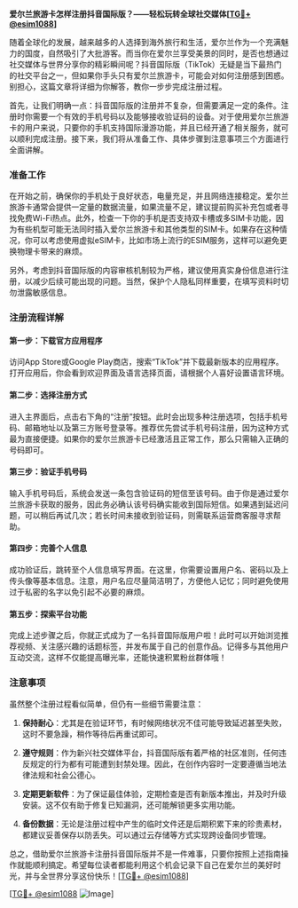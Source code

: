 **爱尔兰旅游卡怎样注册抖音国际版？——轻松玩转全球社交媒体[[TG💪+ @esim1088](https://t.me/s/esim1088)]**

随着全球化的发展，越来越多的人选择到海外旅行和生活，爱尔兰作为一个充满魅力的国度，自然吸引了大批游客。而当你在爱尔兰享受美景的同时，是否也想通过社交媒体与世界分享你的精彩瞬间呢？抖音国际版（TikTok）无疑是当下最热门的社交平台之一，但如果你手头只有爱尔兰旅游卡，可能会对如何注册感到困惑。别担心，这篇文章将详细为你解答，教你一步步完成注册过程。

首先，让我们明确一点：抖音国际版的注册并不复杂，但需要满足一定的条件。注册时你需要一个有效的手机号码以及能够接收验证码的设备。对于使用爱尔兰旅游卡的用户来说，只要你的手机支持国际漫游功能，并且已经开通了相关服务，就可以顺利完成注册。接下来，我们将从准备工作、具体步骤到注意事项三个方面进行全面讲解。

### 准备工作

在开始之前，确保你的手机处于良好状态，电量充足，并且网络连接稳定。爱尔兰旅游卡通常会提供一定量的数据流量，如果流量不足，建议提前购买补充包或者寻找免费Wi-Fi热点。此外，检查一下你的手机是否支持双卡槽或多SIM卡功能，因为有些机型可能无法同时插入爱尔兰旅游卡和其他类型的SIM卡。如果存在这种情况，你可以考虑使用虚拟eSIM卡，比如市场上流行的ESIM服务，这样可以避免更换物理卡带来的麻烦。

另外，考虑到抖音国际版的内容审核机制较为严格，建议使用真实身份信息进行注册，以减少后续可能出现的问题。当然，保护个人隐私同样重要，在填写资料时切勿泄露敏感信息。

### 注册流程详解

#### 第一步：下载官方应用程序
访问App Store或Google Play商店，搜索“TikTok”并下载最新版本的应用程序。打开应用后，你会看到欢迎界面及语言选择页面，请根据个人喜好设置语言环境。

#### 第二步：选择注册方式
进入主界面后，点击右下角的“注册”按钮。此时会出现多种注册选项，包括手机号码、邮箱地址以及第三方账号登录等。推荐优先尝试手机号码注册，因为这种方式最为直接便捷。如果你的爱尔兰旅游卡已经激活且正常工作，那么只需输入正确的号码即可。

#### 第三步：验证手机号码
输入手机号码后，系统会发送一条包含验证码的短信至该号码。由于你是通过爱尔兰旅游卡获取的服务，因此务必确认该号码确实能收到国际短信。如果遇到延迟问题，可以稍后再试几次；若长时间未接收到验证码，则需联系运营商客服寻求帮助。

#### 第四步：完善个人信息
成功验证后，跳转至个人信息填写界面。在这里，你需要设置用户名、密码以及上传头像等基本信息。注意，用户名应尽量简洁明了，方便他人记忆；同时避免使用过于私密的名字以免引起不必要的麻烦。

#### 第五步：探索平台功能
完成上述步骤之后，你就正式成为了一名抖音国际版用户啦！此时可以开始浏览推荐视频、关注感兴趣的话题标签，并发布属于自己的创意作品。记得多与其他用户互动交流，这样不仅能提高曝光率，还能快速积累粉丝群体哦！

### 注意事项

虽然整个注册过程看似简单，但仍有一些细节需要注意：

1. **保持耐心**：尤其是在验证环节，有时候网络状况不佳可能导致延迟甚至失败，这时不要急躁，稍作等待后再重试即可。
   
2. **遵守规则**：作为新兴社交媒体平台，抖音国际版有着严格的社区准则，任何违反规定的行为都有可能遭到封禁处理。因此，在创作内容时一定要遵循当地法律法规和社会公德心。

3. **定期更新软件**：为了保证最佳体验，定期检查是否有新版本推出，并及时升级安装。这不仅有助于修复已知漏洞，还可能解锁更多实用功能。

4. **备份数据**：无论是注册过程中产生的临时文件还是后期积累下来的珍贵素材，都建议妥善保存以防丢失。可以通过云存储等方式实现跨设备同步管理。

总之，借助爱尔兰旅游卡注册抖音国际版并不是一件难事，只要你按照上述指南操作就能顺利搞定。希望每位读者都能利用这个机会记录下自己在爱尔兰的美好时光，并与全世界分享这份快乐！[[TG💪+ @esim1088](https://t.me/s/esim1088)]

[[TG💪+ @esim1088](https://t.me/s/esim1088) ![Image](https://i.postimg.cc/4NQfJmqS/Snipaste-2025-05-13-00-14-12.png)]